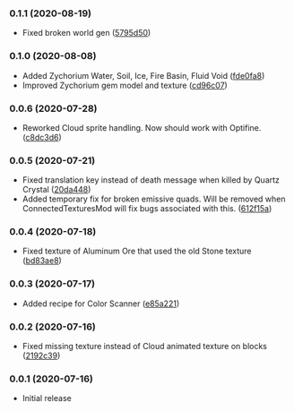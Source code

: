 ### 0.1.1 (2020-08-19)

* Fixed broken world gen ([5795d50](https://github.com/nikita488/ZYCraft/commit/5795d50e56101a8b30eb15f82a3ff473d2523120))

### 0.1.0 (2020-08-08)

* Added Zychorium Water, Soil, Ice, Fire Basin, Fluid Void ([fde0fa8](https://github.com/nikita488/ZYCraft/commit/fde0fa8ff60fd8db2da0a271bc9d19c6af073ab1))
* Improved Zychorium gem model and texture ([cd96c07](https://github.com/nikita488/ZYCraft/commit/cd96c07680f8745681f1e4b47dcf3caa1b570ae4))

### 0.0.6 (2020-07-28)

* Reworked Cloud sprite handling. Now should work with Optifine. ([c8dc3d6](https://github.com/nikita488/ZYCraft/commit/c8dc3d6d36432846d2dedf802c1acb910eba6045))

### 0.0.5 (2020-07-21)

* Fixed translation key instead of death message when killed by Quartz Crystal ([20da448](https://github.com/nikita488/ZYCraft/commit/20da448d221d35798a8af1efdf58d4d0641cfe14))
* Added temporary fix for broken emissive quads. Will be removed when ConnectedTexturesMod will fix bugs associated with this. ([612f15a](https://github.com/nikita488/ZYCraft/commit/612f15a339f3c9dae0ef7d1458bc74f0b1c8c987))

### 0.0.4 (2020-07-18)

* Fixed texture of Aluminum Ore that used the old Stone texture ([bd83ae8](https://github.com/nikita488/ZYCraft/commit/bd83ae83b5feacafa9c6629f625149ca20c82990))

### 0.0.3 (2020-07-17)

* Added recipe for Color Scanner ([e85a221](https://github.com/nikita488/ZYCraft/commit/e85a221da56ef6e5dca6d1195b69012e69cd5ffa))

### 0.0.2 (2020-07-16)

* Fixed missing texture instead of Cloud animated texture on blocks ([2192c39](https://github.com/nikita488/ZYCraft/commit/2192c39e763e288cccf2d5b6187043ed042e20b7))

### 0.0.1 (2020-07-16)

* Initial release

